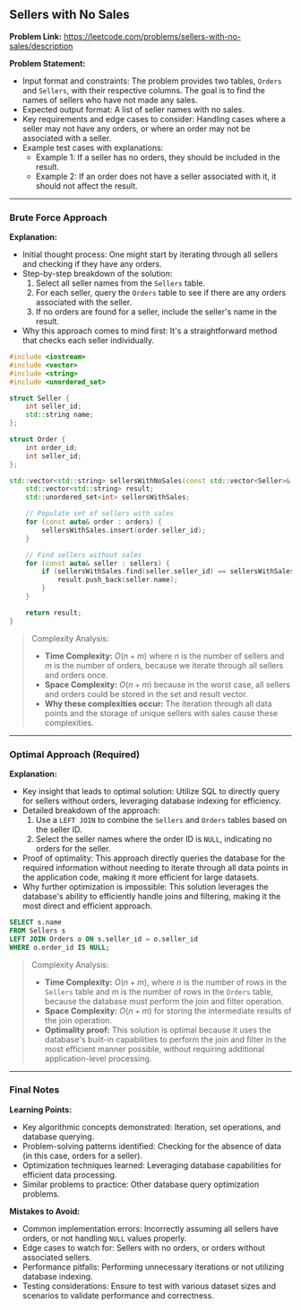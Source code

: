 ## Sellers with No Sales

**Problem Link:** https://leetcode.com/problems/sellers-with-no-sales/description

**Problem Statement:**
- Input format and constraints: The problem provides two tables, `Orders` and `Sellers`, with their respective columns. The goal is to find the names of sellers who have not made any sales.
- Expected output format: A list of seller names with no sales.
- Key requirements and edge cases to consider: Handling cases where a seller may not have any orders, or where an order may not be associated with a seller.
- Example test cases with explanations:
  - Example 1: If a seller has no orders, they should be included in the result.
  - Example 2: If an order does not have a seller associated with it, it should not affect the result.

---

### Brute Force Approach

**Explanation:**
- Initial thought process: One might start by iterating through all sellers and checking if they have any orders.
- Step-by-step breakdown of the solution:
  1. Select all seller names from the `Sellers` table.
  2. For each seller, query the `Orders` table to see if there are any orders associated with the seller.
  3. If no orders are found for a seller, include the seller's name in the result.
- Why this approach comes to mind first: It's a straightforward method that checks each seller individually.

```cpp
#include <iostream>
#include <vector>
#include <string>
#include <unordered_set>

struct Seller {
    int seller_id;
    std::string name;
};

struct Order {
    int order_id;
    int seller_id;
};

std::vector<std::string> sellersWithNoSales(const std::vector<Seller>& sellers, const std::vector<Order>& orders) {
    std::vector<std::string> result;
    std::unordered_set<int> sellersWithSales;

    // Populate set of sellers with sales
    for (const auto& order : orders) {
        sellersWithSales.insert(order.seller_id);
    }

    // Find sellers without sales
    for (const auto& seller : sellers) {
        if (sellersWithSales.find(seller.seller_id) == sellersWithSales.end()) {
            result.push_back(seller.name);
        }
    }

    return result;
}
```

> Complexity Analysis:
> - **Time Complexity:** $O(n + m)$ where $n$ is the number of sellers and $m$ is the number of orders, because we iterate through all sellers and orders once.
> - **Space Complexity:** $O(n + m)$ because in the worst case, all sellers and orders could be stored in the set and result vector.
> - **Why these complexities occur:** The iteration through all data points and the storage of unique sellers with sales cause these complexities.

---

### Optimal Approach (Required)

**Explanation:**
- Key insight that leads to optimal solution: Utilize SQL to directly query for sellers without orders, leveraging database indexing for efficiency.
- Detailed breakdown of the approach:
  1. Use a `LEFT JOIN` to combine the `Sellers` and `Orders` tables based on the seller ID.
  2. Select the seller names where the order ID is `NULL`, indicating no orders for the seller.
- Proof of optimality: This approach directly queries the database for the required information without needing to iterate through all data points in the application code, making it more efficient for large datasets.
- Why further optimization is impossible: This solution leverages the database's ability to efficiently handle joins and filtering, making it the most direct and efficient approach.

```sql
SELECT s.name
FROM Sellers s
LEFT JOIN Orders o ON s.seller_id = o.seller_id
WHERE o.order_id IS NULL;
```

> Complexity Analysis:
> - **Time Complexity:** $O(n + m)$, where $n$ is the number of rows in the `Sellers` table and $m$ is the number of rows in the `Orders` table, because the database must perform the join and filter operation.
> - **Space Complexity:** $O(n + m)$ for storing the intermediate results of the join operation.
> - **Optimality proof:** This solution is optimal because it uses the database's built-in capabilities to perform the join and filter in the most efficient manner possible, without requiring additional application-level processing.

---

### Final Notes

**Learning Points:**
- Key algorithmic concepts demonstrated: Iteration, set operations, and database querying.
- Problem-solving patterns identified: Checking for the absence of data (in this case, orders for a seller).
- Optimization techniques learned: Leveraging database capabilities for efficient data processing.
- Similar problems to practice: Other database query optimization problems.

**Mistakes to Avoid:**
- Common implementation errors: Incorrectly assuming all sellers have orders, or not handling `NULL` values properly.
- Edge cases to watch for: Sellers with no orders, or orders without associated sellers.
- Performance pitfalls: Performing unnecessary iterations or not utilizing database indexing.
- Testing considerations: Ensure to test with various dataset sizes and scenarios to validate performance and correctness.